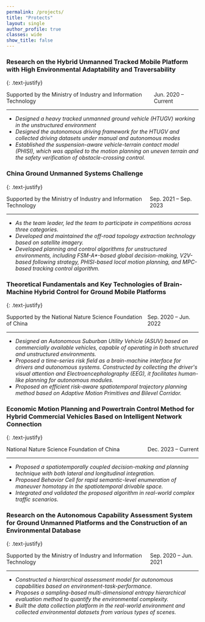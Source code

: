 ```yaml
---
permalink: /projects/    
title: "Protects"
layout: single
author_profile: true
classes: wide
show_title: false
---
```


<head>
    <meta charset="UTF-8">
    <meta name="viewport" content="width=device-width, initial-scale=1.0">
    <title>列表项两端对齐</title>
    <style>
        .container {
            display: flex;
            justify-content: space-between;
        }
        .italic-list li {
            font-style: italic;
        }
    </style>
</head>

<!-- *****************************project***************************** -->
### Research on the Hybrid Unmanned Tracked Mobile Platform with High Environmental Adaptability and Traversability
{: .text-justify} 
<div class="container">
  <div class="left-align">Supported by the Ministry of Industry and Information Technology </div>
  <div class="right-align">Jun. 2020 – Current</div>
</div>

---
<ul class="italic-list">
    <li>Designed a heavy tracked unmanned ground vehicle (HTUGV) working in the unstructured environment</li>
    <li>Designed the autonomous driving framework for the HTUGV and collected driving datasets under manual and
autonomous modes</li>
    <li>Established the suspension-aware vehicle-terrain contact model (PHISI), which was applied to the motion planning on uneven terrain and the safety verification of obstacle-crossing control.</li>
</ul>

<!-- *****************************project***************************** -->
### China Ground Unmanned Systems Challenge
{: .text-justify} 
<div class="container">
  <div class="left-align">Supported by the Ministry of Industry and Information Technology </div>
  <div class="right-align">Sep. 2021 – Sep. 2023</div>
</div>

---
<ul class="italic-list">
    <li>As the team leader, led the team to participate in competitions across three categories.</li>
    <li>Developed and maintained the off-road topology extraction technology based on satellite imagery.</li>
    <li>Developed planning and control algorithms for unstructured environments, including FSM-A*-based global decision-making, V2V-based following strategy, PHISI-based local motion planning, and MPC-based tracking control algorithm.</li>
</ul>

<!-- *****************************project***************************** -->
### Theoretical Fundamentals and Key Technologies of Brain-Machine Hybrid Control for Ground Mobile Platforms
{: .text-justify} 
<div class="container">
  <div class="left-align">Supported by the National Nature Science Foundation of China </div>
  <div class="right-align">Sep. 2020 – Jun. 2022</div>
</div>

---
<ul class="italic-list">
    <li>Designed an Autonomous Suburban Utility Vehicle (ASUV) based on commercially available vehicles, capable of operating in both structured and unstructured environments.</li>
    <li>Proposed a time-series risk field as a brain-machine interface for drivers and autonomous systems. Constructed by collecting the driver's visual attention and Electroencephalography (EEG), it facilitates human-like planning for autonomous modules.</li>
    <li>Proposed an efficient risk-aware spatiotemporal trajectory planning method based on Adaptive Motion Primitives and Bilevel Corridor.</li>
</ul>

<!-- *****************************project***************************** -->
### Economic Motion Planning and Powertrain Control Method for Hybrid Commercial Vehicles Based on Intelligent Network Connection 
{: .text-justify} 
<div class="container">
  <div class="left-align">National Nature Science Foundation of China </div>
  <div class="right-align">Dec. 2023 – Current</div>
</div>

---
<ul class="italic-list">
    <li>Proposed a spatiotemporally coupled decision-making and planning technique with both lateral and longitudinal integration.</li>
    <li>Proposed Behavior Cell for rapid semantic-level enumeration of maneuver homotopy in the spatiotemporal drivable
space.</li>
    <li>Integrated and validated the proposed algorithm in real-world complex traffic scenarios.</li>
</ul>

<!-- *****************************project***************************** -->
### Research on the Autonomous Capability Assessment System for Ground Unmanned Platforms and the Construction of an Environmental Database
{: .text-justify} 
<div class="container">
  <div class="left-align">Supported by the Ministry of Industry and Information Technology </div>
  <div class="right-align">Sep. 2020 – Jun. 2021</div>
</div>

---
<ul class="italic-list">
    <li>Constructed a hierarchical assessment model for autonomous capabilities based on environment-task-performance.</li>
    <li>Proposes a sampling-based multi-dimensional entropy hierarchical evaluation method to quantify the environmental complexity.</li>
    <li>Built the data collection platform in the real-world environment and collected environmental datasets from various types of scenes.</li>
</ul>
